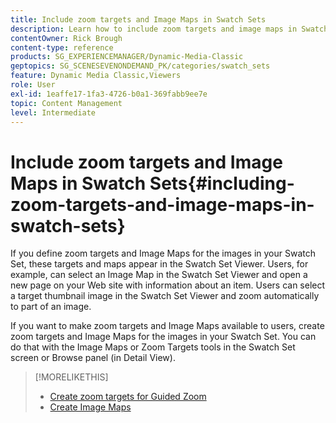 ```yaml
---
title: Include zoom targets and Image Maps in Swatch Sets
description: Learn how to include zoom targets and image maps in Swatch Sets in Adobe Dynamic Media Classic.
contentOwner: Rick Brough
content-type: reference
products: SG_EXPERIENCEMANAGER/Dynamic-Media-Classic
geptopics: SG_SCENESEVENONDEMAND_PK/categories/swatch_sets
feature: Dynamic Media Classic,Viewers
role: User
exl-id: 1eaffe17-1fa3-4726-b0a1-369fabb9ee7e
topic: Content Management
level: Intermediate
---
```

# Include zoom targets and Image Maps in Swatch Sets{#including-zoom-targets-and-image-maps-in-swatch-sets}

If you define zoom targets and Image Maps for the images in your Swatch Set, these targets and maps appear in the Swatch Set Viewer. Users, for example, can select an Image Map in the Swatch Set Viewer and open a new page on your Web site with information about an item. Users can select a target thumbnail image in the Swatch Set Viewer and zoom automatically to part of an image.

If you want to make zoom targets and Image Maps available to users, create zoom targets and Image Maps for the images in your Swatch Set. You can do that with the Image Maps or Zoom Targets tools in the Swatch Set screen or Browse panel (in Detail View).

>[!MORELIKETHIS]
>
>* [Create zoom targets for Guided Zoom](creating-zoom-targets-guided-zoom.md#creating_zoom_targets_for_guided_zoom)
>* [Create Image Maps](creating-image-maps.md#creating_image_maps)
